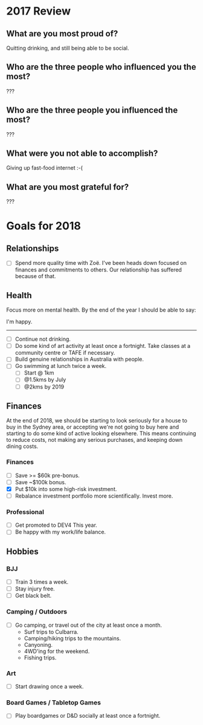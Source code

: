 # 2017 Review

## What are you most proud of?

Quitting drinking, and still being able to be social.

## Who are the three people who influenced you the most?

???

## Who are the three people you influenced the most?

???

## What were you not able to accomplish?

Giving up fast-food internet :-(

## What are you most grateful for?

???


# Goals for 2018

## Relationships

* [ ] Spend more quality time with Zoë. I've been heads down focused on
  finances and commitments to others. Our relationship has suffered because of
  that.

## Health

Focus more on mental health. By the end of the year I should be able to say:

I'm happy.

***

* [ ] Continue not drinking.
* [ ] Do some kind of art activity at least once a fortnight. Take classes at a
  community centre or TAFE if necessary.
* [ ] Build genuine relationships in Australia with people.
* [ ] Go swimming at lunch twice a week.
    * [ ] Start @ 1km
    * [ ] @1.5kms by July
    * [ ] @2kms by 2019

## Finances

At the end of 2018, we should be starting to look seriously for a house to buy
in the Sydney area, or accepting we're not going to buy here and starting to do
some kind of active looking elsewhere. This means continuing to reduce costs,
not making any serious purchases, and keeping down dining costs.

### Finances

* [ ] Save &gt;= $60k pre-bonus.
* [ ] Save ~$100k bonus.
* [x] Put $10k into some high-risk investment.
* [ ] Rebalance investment portfolio more scientifically. Invest more.

### Professional

* [ ] Get promoted to DEV4 This year.
* [ ] Be happy with my work/life balance.

## Hobbies

### BJJ

* [ ] Train 3 times a week.
* [ ] Stay injury free.
* [ ] Get black belt.

### Camping / Outdoors

* [ ] Go camping, or travel out of the city at least once a month.
    * Surf trips to Culbarra.
    * Camping/hiking trips to the mountains.
    * Canyoning.
    * 4WD'ing for the weekend.
    * Fishing trips.

### Art

* [ ] Start drawing once a week.

### Board Games / Tabletop Games

* [ ] Play boardgames or D&amp;D socially at least once a fortnight.
